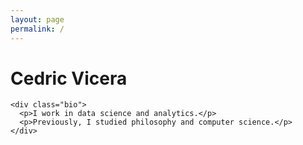 ```yaml
---
layout: page
permalink: /
---
```


<div class="home-container">
  <!-- Wave Animation Canvas -->
  <div class="wave-animation-wrapper">
    <canvas id="wave-canvas" width="550" height="550"></canvas>
  </div>
  
  <!-- Your existing content -->
  <div class="content">
    <h1>Cedric Vicera</h1>
    
    <div class="bio">
      <p>I work in data science and analytics.</p>
      <p>Previously, I studied philosophy and computer science.</p>
    </div>
  </div>
</div>

<script src="{{ '/assets/js/wave-animation.js' | relative_url }}"></script>
